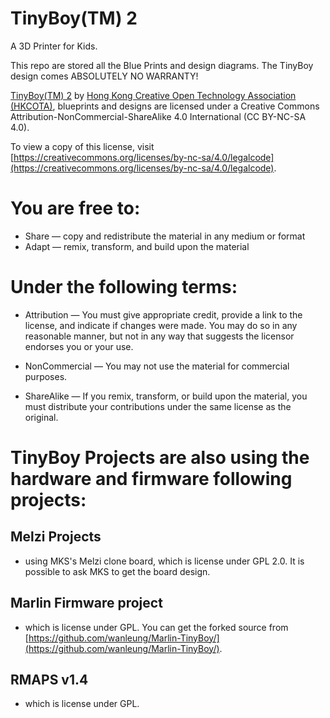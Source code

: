 # TinyBoy(TM) 2
A 3D Printer for Kids.

This repo are stored all the Blue Prints and design diagrams.
The TinyBoy design comes ABSOLUTELY NO WARRANTY!

[TinyBoy(TM) 2](http://www.tinyboy.net) by [Hong Kong Creative Open Technology Association (HKCOTA)](http://cota.hk), blueprints and designs are licensed under a Creative Commons Attribution-NonCommercial-ShareAlike 4.0 International (CC BY-NC-SA 4.0).
  
To view a copy of this license, visit [https://creativecommons.org/licenses/by-nc-sa/4.0/legalcode](https://creativecommons.org/licenses/by-nc-sa/4.0/legalcode). 

# You are free to:

* Share — copy and redistribute the material in any medium or format
* Adapt — remix, transform, and build upon the material 

# Under the following terms:

* Attribution — You must give appropriate credit, provide a link to the license, and indicate if changes were made. You may do so in any reasonable manner, but not in any way that suggests the licensor endorses you or your use.

* NonCommercial — You may not use the material for commercial purposes.

* ShareAlike — If you remix, transform, or build upon the material, you must distribute your contributions under the same license as the original. 

# TinyBoy Projects are also using the hardware and firmware following projects:

## Melzi Projects
* using MKS's Melzi clone board, which is license under GPL 2.0. It is possible to ask MKS to get the board design. 


## Marlin Firmware project
* which is license under GPL. You can get the forked source from [https://github.com/wanleung/Marlin-TinyBoy/](https://github.com/wanleung/Marlin-TinyBoy/).

## RMAPS v1.4
* which is license under GPL.
